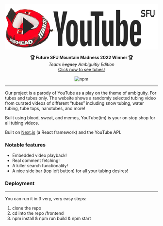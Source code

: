 <p align="center">
  <img src="./frontend/public/youtube.png" alt="Legacy Edition" height="150" />
</p>
<p align="center">
  <strong>🏆 Future SFU Mountain Madness 2022 Winner 🏆</strong></br>
  <em>Team:  <s>Legacy</s> Ambiguitiy Edition</em></br>
  <a href="https://youtube-livid.vercel.app/" target="_blank">Click now to see tubes!</a>
</p>
<p align="center">
<img alt="npm" src="https://img.shields.io/npm/v/npm" />
</p>

---

Our project is a parody of YouTube as a play on the theme of ambiguity. For tubes and tubes only. The website shows a randomly selected tubing video from curated videos of different “tubes” including snow tubing, water tubing, tube tops, nanotubes, and more!

Built using blood, sweat, and memes, YouTube(tm) is your on stop shop for all tubing videos.

Built on [Next.js](https://nextjs.org/) (a React framework) and the YouTube API.

### Notable features

- Embedded video playback!
- Real comment fetching!
- A killer search functionality!
- A nice side bar (top left button) for all your tubing desires!

### Deployment

---

You can run it in 3 very, very easy steps:

1.  clone the repo
2.  cd into the repo /frontend
3.  npm install & npm run build & npm start
